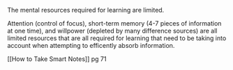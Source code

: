 The mental resources required for learning are limited.

Attention (control of focus), short-term memory (4-7 pieces of information at one time), and willpower (depleted by many difference sources) are all limited resources that are all required for learning that need to be taking into account when attempting to efficently absorb information.

[[How to Take Smart Notes]] pg 71
